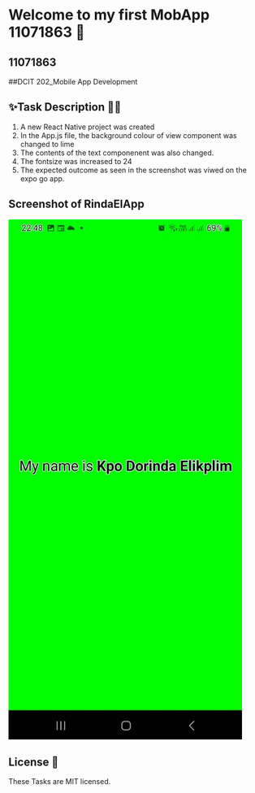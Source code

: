 # Welcome to my first MobApp 11071863 👋

## 11071863
##DCIT 202_Mobile App Development

## ✨Task Description 👩‍💻
1. A new React Native project was created 
2. In the App.js file, the background colour of view component  was changed to lime 
3. The contents of the text componenent was also changed. 
4. The fontsize was increased to 24
5. The expected outcome as seen in the screenshot was viwed on the expo go app.  

## Screenshot of RindaElApp

![alt text](<MOBile app.jpg>)

 ## License 📝
These Tasks are MIT licensed.
